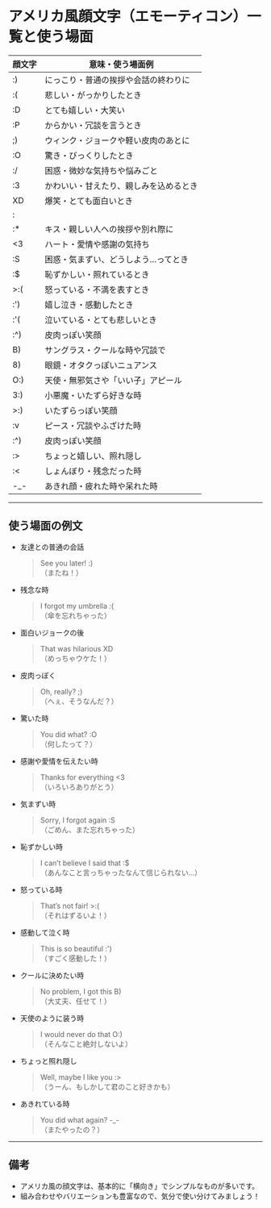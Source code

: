 # アメリカ風顔文字（エモーティコン）一覧と使う場面

| 顔文字  | 意味・使う場面例                              |
|---------|---------------------------------------------|
| :)      | にっこり・普通の挨拶や会話の終わりに         |
| :(      | 悲しい・がっかりしたとき                    |
| :D      | とても嬉しい・大笑い                        |
| :P      | からかい・冗談を言うとき                    |
| ;)      | ウィンク・ジョークや軽い皮肉のあとに         |
| :O      | 驚き・びっくりしたとき                      |
| :/      | 困惑・微妙な気持ちや悩みごと                |
| :3      | かわいい・甘えたり、親しみを込めるとき       |
| XD      | 爆笑・とても面白いとき                      |
| :|      | 無表情・反応に困ったとき                    |
| :*      | キス・親しい人への挨拶や別れ際に            |
| <3      | ハート・愛情や感謝の気持ち                   |
| :S      | 困惑・気まずい、どうしよう…ってとき         |
| :$      | 恥ずかしい・照れているとき                  |
| >:(     | 怒っている・不満を表すとき                  |
| :')     | 嬉し泣き・感動したとき                      |
| :'(     | 泣いている・とても悲しいとき                |
| :^)     | 皮肉っぽい笑顔                              |
| B)      | サングラス・クールな時や冗談で               |
| 8)      | 眼鏡・オタクっぽいニュアンス                 |
| O:)     | 天使・無邪気さや「いい子」アピール            |
| 3:)     | 小悪魔・いたずら好きな時                     |
| >:)     | いたずらっぽい笑顔                          |
| :v      | ピース・冗談やふざけた時                     |
| :^)     | 皮肉っぽい笑顔                              |
| :>      | ちょっと嬉しい、照れ隠し                     |
| :<      | しょんぼり・残念だった時                    |
| -_-     | あきれ顔・疲れた時や呆れた時                 |

---

## 使う場面の例文

- 友達との普通の会話  
  > See you later! :)  
  （またね！）

- 残念な時  
  > I forgot my umbrella :(  
  （傘を忘れちゃった）

- 面白いジョークの後  
  > That was hilarious XD  
  （めっちゃウケた！）

- 皮肉っぽく  
  > Oh, really? ;)  
  （へぇ、そうなんだ？）

- 驚いた時  
  > You did what? :O  
  （何したって？）

- 感謝や愛情を伝えたい時  
  > Thanks for everything <3  
  （いろいろありがとう）

- 気まずい時  
  > Sorry, I forgot again :S  
  （ごめん、また忘れちゃった）

- 恥ずかしい時  
  > I can’t believe I said that :$  
  （あんなこと言っちゃったなんて信じられない…）

- 怒っている時  
  > That’s not fair! >:(  
  （それはずるいよ！）

- 感動して泣く時  
  > This is so beautiful :')  
  （すごく感動した！）

- クールに決めたい時  
  > No problem, I got this B)  
  （大丈夫、任せて！）

- 天使のように装う時  
  > I would never do that O:)  
  （そんなこと絶対しないよ）

- ちょっと照れ隠し  
  > Well, maybe I like you :>  
  （うーん、もしかして君のこと好きかも）

- あきれている時  
  > You did what again? -_-  
  （またやったの？）

---

## 備考
- アメリカ風の顔文字は、基本的に「横向き」でシンプルなものが多いです。
- 組み合わせやバリエーションも豊富なので、気分で使い分けてみましょう！
